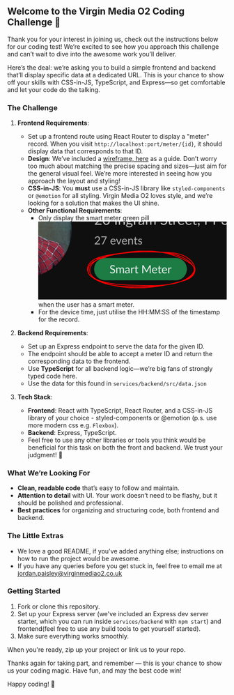 
## Welcome to the Virgin Media O2 Coding Challenge 🎉

Thank you for your interest in joining us, check out the instructions below for our coding test!
We’re excited to see how you approach this challenge and can’t wait to dive into the awesome work you’ll deliver.

Here’s the deal: we’re asking you to build a simple frontend and backend that’ll display specific data at a dedicated URL. This is your chance to show off your skills with CSS-in-JS, TypeScript, and Express—so get comfortable and let your code do the talking.

### The Challenge

1. **Frontend Requirements**:
   - Set up a frontend route using React Router to display a "meter" record. When you visit `http://localhost:port/meter/{id}`, it should display data that corresponds to that ID.
   - **Design**: We’ve included a [wireframe, here](https://www.figma.com/design/ty5UkYwB6iWDsFLZzx6V8i/Frontend-Coding-Test?node-id=0-1&t=VKKWwlXSbe00mvp3-1) as a guide. Don’t worry too much about matching the precise spacing and sizes—just aim for the general visual feel. We’re more interested in seeing how you approach the layout and styling!
   - **CSS-in-JS**: You **must** use a CSS-in-JS library like `styled-components` or `@emotion` for all styling. Virgin Media O2 loves style, and we’re looking for a solution that makes the UI shine.
   - **Other Functional Requirements**: 
     - Only display the smart meter green pill\
      ![smart-meter](smart-meter-screenshot.png)\
      when the user has a smart meter. 
     - For the device time, just utilise the HH:MM:SS of the timestamp for the record.

2. **Backend Requirements**:
   - Set up an Express endpoint to serve the data for the given ID.
   - The endpoint should be able to accept a meter ID and return the corresponding data to the frontend.
   - Use **TypeScript** for all backend logic—we’re big fans of strongly typed code here.
   - Use the data for this found in `services/backend/src/data.json`

3. **Tech Stack**:
   - **Frontend**: React with TypeScript, React Router, and a CSS-in-JS library of your choice - styled-components or @emotion (p.s. use more modern css e.g. `Flexbox`).
   - **Backend**: Express, TypeScript.
   - Feel free to use any other libraries or tools you think would be beneficial for this task on both the front and backend. We trust your judgment! 🤝

### What We’re Looking For

- **Clean, readable code** that’s easy to follow and maintain.
- **Attention to detail** with UI. Your work doesn’t need to be flashy, but it should be polished and professional.
- **Best practices** for organizing and structuring code, both frontend and backend.

### The Little Extras

- We love a good README, if you've added anything else; instructions on how to run the project would be awesome.
- If you have any queries before you get stuck in, feel free to email me at jordan.paisley@virginmediao2.co.uk

### Getting Started

1. Fork or clone this repository.
2. Set up your Express server (we've included an Express dev server starter, which you can run inside `services/backend` with `npm start`) and frontend(feel free to use any build tools to get yourself started).
3. Make sure everything works smoothly.

When you're ready, zip up your project or link us to your repo. 

Thanks again for taking part, and remember — this is your chance to show us your coding magic. 
Have fun, and may the best code win!

Happy coding! 🚀
